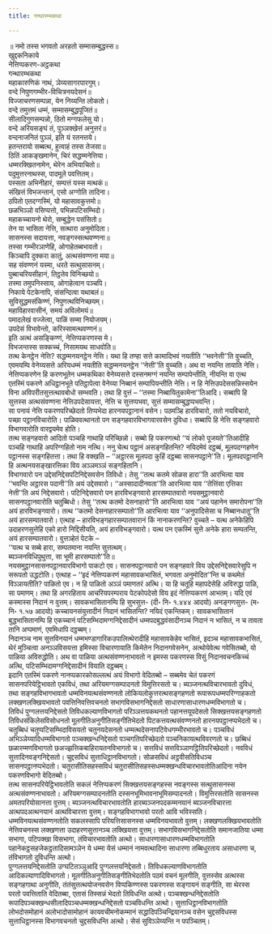```yaml
---
title: गन्थारम्भकथा

---
```

॥ नमो तस्स भगवतो अरहतो सम्मासम्बुद्धस्स॥  
खुद्दकनिकाये  
नेत्तिप्पकरण-अट्ठकथा  
गन्थारम्भकथा  
महाकारुणिकं नाथं, ञेय्यसागरपारगुम्।  
वन्दे निपुणगम्भीर-विचित्रनयदेसनं॥  
विज्जाचरणसम्पन्ना, येन निय्यन्ति लोकतो।  
वन्दे तमुत्तमं धम्मं, सम्मासम्बुद्धपूजितं॥  
सीलादिगुणसम्पन्नो, ठितो मग्गफलेसु यो।  
वन्दे अरियसङ्घं तं, पुञ्ञक्खेत्तं अनुत्तरं॥  
वन्दनाजनितं पुञ्ञं, इति यं रतनत्तये।  
हतन्तरायो सब्बत्थ, हुत्वाहं तस्स तेजसा॥  
ठितिं आकङ्खमानेन, चिरं सद्धम्मनेत्तिया।  
धम्मरक्खितनामेन, थेरेन अभियाचितो॥  
पदुमुत्तरनाथस्स, पादमूले पवत्तितम्।  
पस्सता अभिनीहारं, सम्पत्तं यस्स मत्थकं॥  
संखित्तं विभजन्तानं, एसो अग्गोति तादिना।  
ठपितो एतदग्गस्मिं, यो महासावकुत्तमो॥  
छळभिञ्ञो वसिप्पत्तो, पभिन्नपटिसम्भिदो।  
महाकच्चायनो थेरो, सम्बुद्धेन पसंसितो॥  
तेन या भासिता नेत्ति, सत्थारा अनुमोदिता।  
सासनस्स सदायत्ता, नवङ्गस्सत्थवण्णना॥  
तस्सा गम्भीरञाणेहि, ओगाहेतब्बभावतो।  
किञ्चापि दुक्करा कातुं, अत्थसंवण्णना मया॥  
सह संवण्णनं यस्मा, धरते सत्थुसासनम्।  
पुब्बाचरियसीहानं, तिट्ठतेव विनिच्छयो॥  
तस्मा तमुपनिस्साय, ओगाहेत्वान पञ्चपि।  
निकाये पेटकेनापि, संसन्दित्वा यथाबलं॥  
सुविसुद्धमसंकिण्णं, निपुणत्थविनिच्छयम्।  
महाविहारवासीनं, समयं अविलोमयं॥  
पमादलेखं वज्जेत्वा, पाळिं सम्मा नियोजयम्।  
उपदेसं विभावेन्तो, करिस्सामत्थवण्णनं॥  
इति अत्थं असङ्किण्णं, नेत्तिप्पकरणस्स मे।  
विभजन्तस्स सक्कच्चं, निसामयथ साधवोति॥  
तत्थ केनट्ठेन नेत्ति? सद्धम्मनयनट्ठेन नेत्ति। यथा हि तण्हा सत्ते कामादिभवं नयतीति ‘‘भवनेत्ती’’ति वुच्चति, एवमयम्पि वेनेय्यसत्ते अरियधम्मं नयतीति सद्धम्मनयनट्ठेन ‘‘नेत्ती’’ति वुच्चति। अथ वा नयन्ति तायाति नेत्ति। नेत्तिप्पकरणेन हि करणभूतेन धम्मकथिका वेनेय्यसत्ते दस्सनमग्गं नयन्ति सम्पापेन्तीति, नीयन्ति वा एत्थ एतस्मिं पकरणे अधिट्ठानभूते पतिट्ठापेत्वा वेनेय्या निब्बानं सम्पापियन्तीति नेत्ति। न हि नेत्तिउपदेससन्निस्सयेन विना अविपरीतसुत्तत्थावबोधो सम्भवति। तथा हि वुत्तं – ‘‘तस्मा निब्बायितुकामेना’’तिआदि। सब्बापि हि सुत्तस्स अत्थसंवण्णना नेत्तिउपदेसायत्ता, नेत्ति च सुत्तप्पभवा, सुत्तं सम्मासम्बुद्धप्पभवन्ति।  
सा पनायं नेत्ति पकरणपरिच्छेदतो तिप्पभेदा हारनयपट्ठानानं वसेन। पठमञ्हि हारविचारो, ततो नयविचारो, पच्छा पट्ठानविचारोति। पाळिववत्थानतो पन सङ्गहवारविभागवारवसेन दुविधा। सब्बापि हि नेत्ति सङ्गहवारो विभागवारोति वारद्वयमेव होति।  
तत्थ सङ्गहवारो आदितो पञ्चहि गाथाहि परिच्छिन्नो। सब्बो हि पकरणत्थो ‘‘यं लोको पूजयते’’तिआदीहि पञ्चहि गाथाहि अपरिग्गहितो नाम नत्थि। ननु चेत्थ पट्ठानं असङ्गहितन्ति? नयिदमेवं दट्ठब्बं, मूलपदग्गहणेन पट्ठानस्स सङ्गहितत्ता। तथा हि वक्खति – ‘‘अट्ठारस मूलपदा कुहिं दट्ठब्बा सासनपट्ठाने’’ति। मूलपदपट्ठानानि हि अत्थनयसङ्खारत्तिका विय अञ्ञमञ्ञं सङ्गहितानि।  
विभागवारो पन उद्देसनिद्देसपटिनिद्देसवसेन तिविधो। तेसु ‘‘तत्थ कतमे सोळस हारा’’ति आरभित्वा याव ‘‘भवन्ति अट्ठारस पदानी’’ति अयं उद्देसवारो। ‘‘अस्सादादीनवता’’ति आरभित्वा याव ‘‘तेत्तिंसा एत्तिका नेत्ती’’ति अयं निद्देसवारो। पटिनिद्देसवारो पन हारविभङ्गवारो हारसम्पातवारो नयसमुट्ठानवारो सासनपट्ठानवारोति चतुब्बिधो। तेसु ‘‘तत्थ कतमो देसनाहारो’’ति आरभित्वा याव ‘‘अयं पहानेन समारोपना’’ति अयं हारविभङ्गवारो। तत्थ ‘‘कतमो देसनाहारसम्पातो’’ति आरभित्वा याव ‘‘अनुपादिसेसा च निब्बानधातू’’ति अयं हारसम्पातवारो। एत्थाह – हारविभङ्गहारसम्पातवारानं किं नानाकरणन्ति? वुच्चते – यत्थ अनेकेहिपि उदाहरणसुत्तेहि एको हारो निद्दिसीयति, अयं हारविभङ्गवारो। यत्थ पन एकस्मिं सुत्ते अनेके हारा सम्पतन्ति, अयं हारसम्पातवारो। वुत्तञ्हेतं पेटके –  
‘‘यत्थ च सब्बे हारा, सम्पतमाना नयन्ति सुत्तत्थम्।  
ब्यञ्जनविधिपुथुत्ता, सा भूमी हारसम्पातो’’ति॥  
नयसमुट्ठानसासनपट्ठानवारविभागो पाकटो एव। सासनपट्ठानवारो पन सङ्गहवारे विय उद्देसनिद्देसवारेसुपि न सरूपतो उद्धटोति। एत्थाह – ‘‘इदं नेत्तिप्पकरणं महासावकभासितं, भगवता अनुमोदित’’न्ति च कथमेतं विञ्ञायतीति? पाळितो एव। न हि पाळितो अञ्ञं पमाणतरं अत्थि। या हि चतूहि महापदेसेहि अविरुद्धा पाळि, सा पमाणम्। तथा हि अगरहिताय आचरियपरम्पराय पेटकोपदेसो विय इदं नेत्तिप्पकरणं आभतम्। यदि एवं कस्मास्स निदानं न वुत्तम्। सावकभासितानम्पि हि सुभसुत्त- (दी॰ नि॰ १.४४४ आदयो) अनङ्गणसुत्त- (म॰ नि॰ १.५७ आदयो) कच्चायनसंयुत्तादीनं निदानं भासितन्ति? नयिदं एकन्तिकम्। सावकभासितानं बुद्धभासितानम्पि हि एकच्चानं पटिसम्भिदामग्गनिद्देसादीनं धम्मपदबुद्धवंसादीनञ्च निदानं न भासितं, न च तावता तानि अप्पमाणं, एवमिधापि दट्ठब्बम्।  
निदानञ्च नाम सुत्तविनयानं धम्मभण्डागारिकउपालित्थेरादीहि महासावकेहेव भासितं, इदञ्च महासावकभासितं, थेरं मुञ्चित्वा अनञ्ञविसयत्ता इमिस्सा विचारणायाति किमेतेन निदानगवेसनेन, अत्थोयेवेत्थ गवेसितब्बो, यो पाळिया अविरुद्धोति। अथ वा पाळिया अत्थसंवण्णनाभावतो न इमस्स पकरणस्स विसुं निदानवचनकिच्चं अत्थि, पटिसम्भिदामग्गनिद्देसादीनं वियाति दट्ठब्बम्।  
इदानि एतस्मिं पकरणे नानप्पकारकोसल्लत्थं अयं विभागो वेदितब्बो – सब्बमेव चेतं पकरणं सासनपरियेट्ठिभावतो एकविधं, तथा अरियमग्गसम्पादनतो विमुत्तिरसतो च। ब्यञ्जनत्थविचारभावतो दुविधं, तथा सङ्गहविभागभावतो धम्मविनयत्थसंवण्णनतो लोकियलोकुत्तरत्थसङ्गहणतो रूपारूपधम्मपरिग्गाहकतो लक्खणलक्खियभावतो पवत्तिनिवत्तिवचनतो सभागविसभागनिद्देसतो साधारणासाधारणधम्मविभागतो च।  
तिविधं पुग्गलत्तयनिद्देसतो तिविधकल्याणविभागतो परिञ्ञत्तयकथनतो पहानत्तयूपदेसतो सिक्खत्तयसङ्गहणतो तिविधसंकिलेसविसोधनतो मूलगीतिअनुगीतिसङ्गीतिभेदतो पिटकत्तयत्थसंवण्णनतो हारनयपट्ठानप्पभेदतो च।  
चतुब्बिधं चतुप्पटिसम्भिदाविसयतो चतुनयदेसनतो धम्मत्थदेसनापटिवेधगम्भीरभावतो च। पञ्चविधं अभिञ्ञेय्यादिधम्मविभागतो पञ्चक्खन्धनिद्देसतो पञ्चगतिपरिच्छेदतो पञ्चनिकायत्थविवरणतो च। छब्बिधं छळारम्मणविभागतो छअज्झत्तिकबाहिरायतनविभागतो च। सत्तविधं सत्तविञ्ञाणट्ठितिपरिच्छेदतो। नवविधं सुत्तादिनवङ्गनिद्देसतो। चुद्दसविधं सुत्ताधिट्ठानविभागतो। सोळसविधं अट्ठवीसतिविधञ्च सासनपट्ठानप्पभेदतो। चतुरासीतिसहस्सविधं चतुरासीतिसहस्सधम्मक्खन्धविचारभावतोतिआदिना नयेन पकरणविभागो वेदितब्बो।  
तत्थ सासनपरियेट्ठिभावतोति सकलं नेत्तिप्पकरणं सिक्खत्तयसङ्गहस्स नवङ्गस्स सत्थुसासनस्स अत्थसंवण्णनाभावतो। अरियमग्गसम्पादनतोति दस्सनभूमिभावनाभूमिसम्पादनतो। विमुत्तिरसतोति सासनस्स अमतपरियोसानत्ता वुत्तम्। ब्यञ्जनत्थविचारभावतोति हारब्यञ्जनपदकम्मनयानं ब्यञ्जनविचारत्ता अत्थपदअत्थनयानं अत्थविचारत्ता वुत्तम्। सङ्गहविभागभावो परतो आवि भविस्सति। धम्मविनयत्थसंवण्णनतोति सकलस्सापि परियत्तिसासनस्स धम्मविनयभावतो वुत्तम्। लक्खणलक्खियभावतोति नेत्तिवचनस्स लक्खणत्ता उदाहरणसुत्तानञ्च लक्खियत्ता वुत्तम्। सभागविसभागनिद्देसतोति समानजातिया धम्मा सभागा, पटिपक्खा विसभागा, तंविचारभावतोति अत्थो। साधारणासाधारणधम्मविभागतोति पहानेकट्ठसहजेकट्ठतादिसामञ्ञेन ये धम्मा येसं धम्मानं नामवत्थादिना साधारणा तब्बिधुरताय असाधारणा च, तंविभागतो दुविधन्ति अत्थो।  
पुग्गलत्तयनिद्देसतोति उग्घटितञ्ञुआदि पुग्गलत्तयनिद्देसतो। तिविधकल्याणविभागतोति आदिकल्याणादिविभागतो। मूलगीतिअनुगीतिसङ्गीतिभेदतोति पठमं वचनं मूलगीति, वुत्तस्सेव अत्थस्स सङ्गहगाथा अनुगीति, तंतंसुत्तत्थयोजनवसेन विप्पकिण्णस्स पकरणस्स सङ्गायनं सङ्गीति, सा थेरस्स परतो पवत्तिताति वेदितब्बा, एतासं तिस्सन्नं भेदतो तिविधन्ति अत्थो। पञ्चक्खन्धनिद्देसतोति रूपादिपञ्चक्खन्धसीलादिपञ्चधम्मक्खन्धनिद्देसतो पञ्चविधन्ति अत्थो। सुत्ताधिट्ठानविभागतोति लोभदोसमोहानं अलोभादोसामोहानं कायवचीमनोकम्मानं सद्धादिपञ्चिन्द्रियानञ्च वसेन चुद्दसविधस्स सुत्ताधिट्ठानस्स विभागवचनतो चुद्दसविधन्ति अत्थो। सेसं सुविञ्ञेय्यन्ति न पपञ्चितम्।  